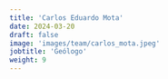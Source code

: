 ```yaml
---
title: 'Carlos Eduardo Mota'
date: 2024-03-20
draft: false
image: 'images/team/carlos_mota.jpeg'
jobtitle: 'Geólogo'
weight: 9
---
```

